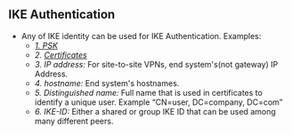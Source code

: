 ## IKE Authentication
- Any of IKE identity can be used for IKE Authentication. Examples:
  - _[1. PSK](Pre_Shared_Key)_
  - _2. [Certificates](Certificates)_
  - _3. IP address:_ For site-to-site VPNs, end system's(not gateway) IP Address.
  - _4. hostname:_ End system's hostnames.
  - _5. Distinguished name:_ Full name that is used in certificates to identify a unique user. Example “CN=user, DC=company, DC=com”
  - _6. IKE-ID:_ Either a shared or group IKE ID that can be used among many different peers.
